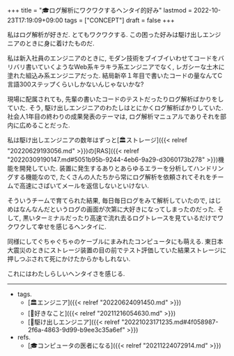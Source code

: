 +++
title = "🎓ログ解析にワクワクするヘンタイ的好み"
lastmod = 2022-10-23T17:19:09+09:00
tags = ["CONCEPT"]
draft = false
+++

私はログ解析が好きだ. とてもワクワクする. この困った好みは駆け出しエンジニアのときに身に着けたものだ.

私は新入社員のエンジニアのときに, モダン技術をブイブイいわせてコードをバリバリ書いていくようなWeb系キラキラ系エンジニアでなく, レガシーな土木に塗れた組込み系エンジニアだった. 結局新卒１年目で書いたコードの量なんてC言語300ステップくらいしかないんじゃないかな?

現場に配属されても, 先輩の書いたコードのテストだったりログ解析ばかりをしていた. そう, 駆け出しエンジニアのわたしはとにかくログ解析ばかりしていた. 社会人1年目の終わりの成果発表のテーマは, ログ解析マニュアルでありそれを部内に広めることだった.

私は駆け出しエンジニアの数年はずっと[🏛ストレージ]({{< relref "20220629193056.md" >}})の[RAS]({{< relref "20220309190147.md#5051b95b-9244-4eb6-9a29-d3060173b278" >}})機能を開発していた. 装置に発生するありとあらゆるエラーを分析してハンドリングする機能なので, たくさんの人たちから常にログ解析を依頼されてそれをチームで高速にさばいてメールを返信しないといけない.

そういうチームで育てられた結果, 毎日毎日ログをみて解析していたので, はじめはなんなんだというログの画面が次第に大好きになってしまったのだった. そして, 黒いターミナルだったり高速で流れ去るログトレースを見ているだけでワクワクして幸せを感じるヘンタイに.

同様にしてぐちゃぐちゃのケーブルにまみれたコンピュータにも萌える. 東日本大震災のときにストレージ装置の目の前でテスト評価していた結果ストレージに押しつぶされて死にかけたからかもしれない.

これにはわたしらしいヘンタイさを感じる.

---

-   tags.
    -   [🏛エンジニア]({{< relref "20220624091450.md" >}})
    -   [🦊好きなこと]({{< relref "20211216054630.md" >}})
    -   [🔖駆け出しエンジニア]({{< relref "20221023171235.md#4f058987-2f6a-4863-9d99-b9ee3c35a6ef" >}})
-   refs.
    -   [🎓コンピュータの医者になる]({{< relref "20211224072914.md" >}})
